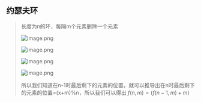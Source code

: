 ## 约瑟夫环

> 长度为n的环，每隔m个元素删除一个元素
>
> ![image.png](assets/image-20210901230902-4ucgvz9.png)
>
> ![image.png](assets/image-20210901231610-fjg2ilv.png)
>
> ![image.png](assets/image-20210901231836-qfc3zfm.png)
>
> ![image.png](assets/image-20210901231934-wvtyog6.png)
>
> 所以我们知道在n-1时最后剩下的元素的位置，就可以推导出在n时最后剩下的元素的位置=(x+m)%n，所以我们可以得出 $f(n,m)=(f(n-1,m)+m)%n$
>
